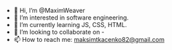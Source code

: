 - 👋 Hi, I’m @MaximWeaver
- 👀 I’m interested in software engineering.
- 🌱 I’m currently learning JS, CSS, HTML.
- 💞️ I’m looking to collaborate on -
- 📫 How to reach me: maksimtkacenko82@gmail.com

<!---
MaximWeaver/MaximWeaver is a ✨ special ✨ repository because its `README.md` (this file) appears on your GitHub profile.
You can click the Preview link to take a look at your changes.
--->
